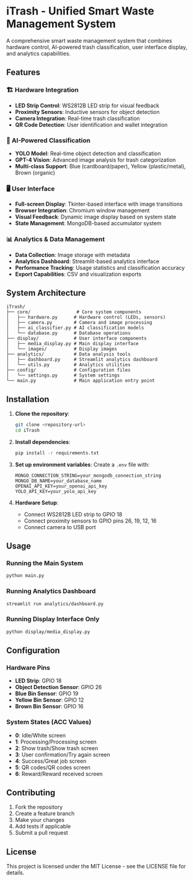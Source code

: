 # iTrash - Unified Smart Waste Management System

A comprehensive smart waste management system that combines hardware control, AI-powered trash classification, user interface display, and analytics capabilities.

## Features

### 🏗️ Hardware Integration
- **LED Strip Control**: WS2812B LED strip for visual feedback
- **Proximity Sensors**: Inductive sensors for object detection
- **Camera Integration**: Real-time trash classification
- **QR Code Detection**: User identification and wallet integration

### 🤖 AI-Powered Classification
- **YOLO Model**: Real-time object detection and classification
- **GPT-4 Vision**: Advanced image analysis for trash categorization
- **Multi-class Support**: Blue (cardboard/paper), Yellow (plastic/metal), Brown (organic)

### 🖥️ User Interface
- **Full-screen Display**: Tkinter-based interface with image transitions
- **Browser Integration**: Chromium window management
- **Visual Feedback**: Dynamic image display based on system state
- **State Management**: MongoDB-based accumulator system

### 📊 Analytics & Data Management
- **Data Collection**: Image storage with metadata
- **Analytics Dashboard**: Streamlit-based analytics interface
- **Performance Tracking**: Usage statistics and classification accuracy
- **Export Capabilities**: CSV and visualization exports

## System Architecture

```
iTrash/
├── core/                 # Core system components
│   ├── hardware.py      # Hardware control (LEDs, sensors)
│   ├── camera.py        # Camera and image processing
│   ├── ai_classifier.py # AI classification models
│   └── database.py      # Database operations
├── display/             # User interface components
│   ├── media_display.py # Main display interface
│   └── images/          # Display images
├── analytics/           # Data analysis tools
│   ├── dashboard.py     # Streamlit analytics dashboard
│   └── utils.py         # Analytics utilities
├── config/              # Configuration files
│   └── settings.py      # System settings
└── main.py              # Main application entry point
```

## Installation

1. **Clone the repository**:
   ```bash
   git clone <repository-url>
   cd iTrash
   ```

2. **Install dependencies**:
   ```bash
   pip install -r requirements.txt
   ```

3. **Set up environment variables**:
   Create a `.env` file with:
   ```
   MONGO_CONNECTION_STRING=your_mongodb_connection_string
   MONGO_DB_NAME=your_database_name
   OPENAI_API_KEY=your_openai_api_key
   YOLO_API_KEY=your_yolo_api_key
   ```

4. **Hardware Setup**:
   - Connect WS2812B LED strip to GPIO 18
   - Connect proximity sensors to GPIO pins 26, 19, 12, 16
   - Connect camera to USB port

## Usage

### Running the Main System
```bash
python main.py
```

### Running Analytics Dashboard
```bash
streamlit run analytics/dashboard.py
```

### Running Display Interface Only
```bash
python display/media_display.py
```

## Configuration

### Hardware Pins
- **LED Strip**: GPIO 18
- **Object Detection Sensor**: GPIO 26
- **Blue Bin Sensor**: GPIO 19
- **Yellow Bin Sensor**: GPIO 12
- **Brown Bin Sensor**: GPIO 16

### System States (ACC Values)
- **0**: Idle/White screen
- **1**: Processing/Processing screen
- **2**: Show trash/Show trash screen
- **3**: User confirmation/Try again screen
- **4**: Success/Great job screen
- **5**: QR codes/QR codes screen
- **6**: Reward/Reward received screen

## Contributing

1. Fork the repository
2. Create a feature branch
3. Make your changes
4. Add tests if applicable
5. Submit a pull request

## License

This project is licensed under the MIT License - see the LICENSE file for details. 